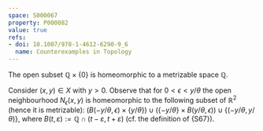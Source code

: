 ```yaml
---
space: S000067
property: P000082
value: true
refs:
- doi: 10.1007/978-1-4612-6290-9_6
  name: Counterexamples in Topology
---
```


The open subset $\mathbb Q{\times}\{0\}$ is homeomorphic to a metrizable space $\mathbb Q$.

Consider $(x,y)\in X$ with $y>0$. Observe that for $0<\epsilon<y/\theta$ the open neighbourhood $N_\epsilon(x,y)$ is homeomorphic to the following subset of $\mathbb R^2$ (hence it is metrizable):
$\big(B(-y/\theta,\epsilon){\times}\{y/ \theta\}\big)
\cup \big(\{-y/ \theta\}{\times} B(y/ \theta,\epsilon)\big)\cup
\big\{(-y/ \theta,y/ \theta)\big\}$,
where $B(t,\varepsilon):=\mathbb Q\cap (t-\varepsilon,t+\varepsilon)$ (cf. the definition of {S67}).
